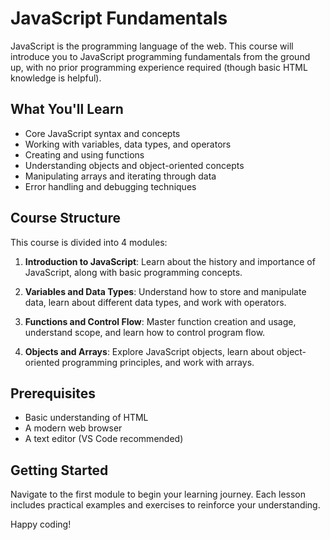 # JavaScript Fundamentals

JavaScript is the programming language of the web. This course will introduce you to JavaScript programming fundamentals from the ground up, with no prior programming experience required (though basic HTML knowledge is helpful).

## What You'll Learn

- Core JavaScript syntax and concepts
- Working with variables, data types, and operators
- Creating and using functions
- Understanding objects and object-oriented concepts
- Manipulating arrays and iterating through data
- Error handling and debugging techniques

## Course Structure

This course is divided into 4 modules:

1. **Introduction to JavaScript**: Learn about the history and importance of JavaScript, along with basic programming concepts.

2. **Variables and Data Types**: Understand how to store and manipulate data, learn about different data types, and work with operators.

3. **Functions and Control Flow**: Master function creation and usage, understand scope, and learn how to control program flow.

4. **Objects and Arrays**: Explore JavaScript objects, learn about object-oriented programming principles, and work with arrays.

## Prerequisites

- Basic understanding of HTML
- A modern web browser
- A text editor (VS Code recommended)

## Getting Started

Navigate to the first module to begin your learning journey. Each lesson includes practical examples and exercises to reinforce your understanding.

Happy coding!
